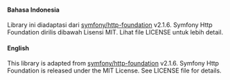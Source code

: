 #### Bahasa Indonesia

Library ini diadaptasi dari [symfony/http-foundation](https://github.com/symfony/http-foundation) v2.1.6.
Symfony Http Foundation dirilis dibawah Lisensi MIT. Lihat file LICENSE untuk lebih detail.



#### English

This library is adapted from [symfony/http-foundation](https://github.com/symfony/http-foundation) v2.1.6.
Symfony Http Foundation is released under the MIT License. See LICENSE file for details.
